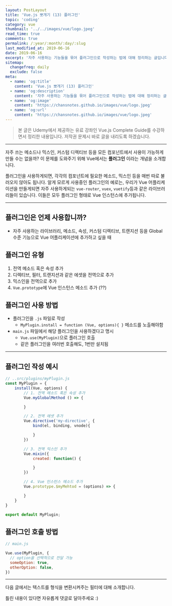 ```yaml
---
layout: PostLayout
title: 'Vue.js 뽀개기 (13) 플러그인'
topic: 'coding'
category: vue
thumbnail: '../../images/vue/logo.jpeg'
read_time: true
comments: true
permalink: /:year/:month/:day/:slug
last_modified_at: 2019-06-16
date: 2019-06-16
excerpt: '자주 사용하는 기능들을 묶어 플러그인으로 작성하는 법에 대해 정리하는 글입니다.'
sitemap:
  changefreq: daily
  exclude: false
meta:
  - name: 'og:title'
    content: 'Vue.js 뽀개기 (13) 플러그인'
  - name: 'og:description'
    content: '자주 사용하는 기능들을 묶어 플러그인으로 작성하는 법에 대해 정리하는 글입니다.'
  - name: 'og:image'
    content: 'https://chansnotes.github.io/images/vue/logo.jpeg'
  - name: 'og:url'
    content: 'https://chansnotes.github.io/images/vue/logo.jpeg'
---
```


> 본 글은 Udemy에서 제공하는 유료 강좌인 Vue.js Complete Guide를 수강하면서 정리한 내용입니다. 저작권 문제시 바로 글을 내리도록 하겠습니다.

---

자주 쓰는 메소드나 믹스인, 커스텀 디렉티브 등을 모든 컴포넌트에서 사용이 가능하게 만들 수는 없을까? 이 문제를 도와주기 위해 Vue에서는 **플러그인** 이라는 개념을 소개합니다.

플러그인을 사용하게되면, 각각의 컴포넌트에 필요한 메소드, 믹스인 등을 매번 따로 불러오지 않아도 됩니다.
알게 모르게 사용중인 플러그인의 예로는, 우리가 Vue 어플리케이션을 만들게되면 자주 사용하게되는 `vue-router`, `vuex`, `vuetify`등과 같은 라이브러리들이 있습니다.
이들은 모두 플러그인 형태로 Vue 인스턴스에 추가됩니다.

---

## 플러그인은 언제 사용합니까?

- 자주 사용하는 라이브러리, 메소드, 속성, 커스텀 디렉티브, 트랜지션 등을 Global 수준 기능으로 Vue 어플리케이션에 추가하고 싶을 때

## 플러그인 유형

1. 전역 메소드 혹은 속성 추가
2. 디렉티브, 필터, 트랜지션과 같은 에셋을 전역으로 추가
3. 믹스인을 전역으로 추가
4. `Vue.prototype`에 Vue 인스턴스 메소드 추가 (??)

## 플러그인 사용 방법

- 플러그인을 `.js` 파일로 작성
  - `MyPlugin.install = function (Vue, options){ }` 메소드를 노출해야함
- `main.js` 파일에서 해당 플러그인을 사용하겠다고 명시
  - `Vue.use(MyPlugin)`으로 플러그인 호출
  - 같은 플러그인을 여러번 호출해도, 1번만 설치됨

---

## 플러그인 작성 예시

```js
// ..src/plugins/myPlugin.js
const MyPlugin = {
    install(Vue, options) {
        // 1. 전역 메소드 혹은 속성 추가
        Vue.myGlobalMethod () => {

        }

        // 2. 전역 에셋 추가
        Vue.directive('my-directive', {
            bind(el, binding, vnode){

            }
        })

        // 3. 전역 믹스인 추가
        Vue.mixin({
            created: function() {

            }
        })

        // 4. Vue 인스턴스 메소드 추가
        Vue.prototype.$myMehtod = (options) => {

        }
    }
}

export default MyPlugin;
```

## 플러그인 호출 방법

```js
// main.js

Vue.use(MyPlugin, {
  // option을 선택적으로 전달 가능
  someOption: true,
  otherOption: false,
})
```

---

다음 글에서는 텍스트를 형식을 변환시켜주는 필터에 대해 소개합니다.

틀린 내용이 있다면 자유롭게 댓글로 달아주세요 :)
